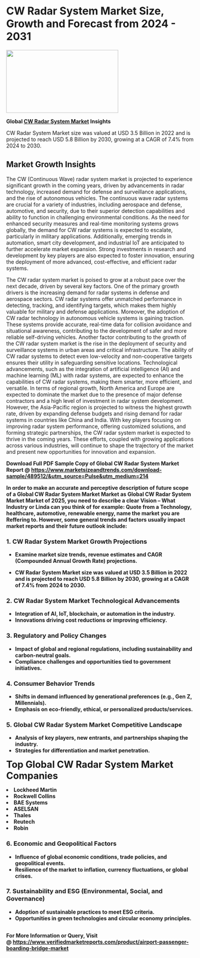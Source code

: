 <H1>CW Radar System Market Size, Growth and Forecast from 2024 - 2031</H1><img class="aligncenter size-medium wp-image-584254" src="https://thirdeyenews.in/wp-content/uploads/2024/09/Global-Market-Research-300x168.jpeg" alt="" width="300" height="168" /><p><strong>Global&nbsp;<a href="https://www.marketsizeandtrends.com/download-sample/489512/&amp;utm_source=Pulse&amp;utm_medium=214">CW Radar System Market</a> Insights</strong></p><p>CW Radar System Market size was valued at USD 3.5 Billion in 2022 and is projected to reach USD 5.8 Billion by 2030, growing at a CAGR of 7.4% from 2024 to 2030.</p><p><h2>Market Growth Insights</h2> <p>The CW (Continuous Wave) radar system market is projected to experience significant growth in the coming years, driven by advancements in radar technology, increased demand for defense and surveillance applications, and the rise of autonomous vehicles. The continuous wave radar systems are crucial for a variety of industries, including aerospace and defense, automotive, and security, due to their superior detection capabilities and ability to function in challenging environmental conditions. As the need for enhanced security measures and real-time monitoring systems grows globally, the demand for CW radar systems is expected to escalate, particularly in military applications. Additionally, emerging trends in automation, smart city development, and industrial IoT are anticipated to further accelerate market expansion. Strong investments in research and development by key players are also expected to foster innovation, ensuring the deployment of more advanced, cost-effective, and efficient radar systems.</p> <p><strong></strong></p> <p>The CW radar system market is poised to grow at a robust pace over the next decade, driven by several key factors. One of the primary growth drivers is the increasing demand for radar systems in defense and aerospace sectors. CW radar systems offer unmatched performance in detecting, tracking, and identifying targets, which makes them highly valuable for military and defense applications. Moreover, the adoption of CW radar technology in autonomous vehicle systems is gaining traction. These systems provide accurate, real-time data for collision avoidance and situational awareness, contributing to the development of safer and more reliable self-driving vehicles. Another factor contributing to the growth of the CW radar system market is the rise in the deployment of security and surveillance systems in urban areas and critical infrastructure. The ability of CW radar systems to detect even low-velocity and non-cooperative targets ensures their utility in safeguarding sensitive locations. Technological advancements, such as the integration of artificial intelligence (AI) and machine learning (ML) with radar systems, are expected to enhance the capabilities of CW radar systems, making them smarter, more efficient, and versatile. In terms of regional growth, North America and Europe are expected to dominate the market due to the presence of major defense contractors and a high level of investment in radar system development. However, the Asia-Pacific region is projected to witness the highest growth rate, driven by expanding defense budgets and rising demand for radar systems in countries like China and India. With key players focusing on improving radar system performance, offering customized solutions, and forming strategic partnerships, the CW radar system market is expected to thrive in the coming years. These efforts, coupled with growing applications across various industries, will continue to shape the trajectory of the market and present new opportunities for innovation and expansion.</p> <p><strong></p><p><span class=""><strong>Download Full PDF Sample Copy of Global CW Radar System Market Report</strong> @ <a href="https://www.marketsizeandtrends.com/download-sample/489512/&amp;utm_source=Pulse&amp;utm_medium=214" target="_blank">https://www.marketsizeandtrends.com/download-sample/489512/&amp;utm_source=Pulse&amp;utm_medium=214</a></span></p><p>In order to make an accurate and perceptive description of future scope of a Global&nbsp;CW Radar System Market Market as Global&nbsp;CW Radar System Market Market of 2025, you need to describe a clear Vision &ndash; What Industry or Linda can you think of for example: Quote from a Technology, healthcare, automotive, renewable energy, name the market you are Reffering to. However, some general trends and factors usually impact market reports and their future outlook include:</p><h3>1.&nbsp;<strong>CW Radar System Market Growth Projections</strong></h3><ul><li>Examine market size trends, revenue estimates and CAGR (Compounded Annual Growth Rate) projections.</li><li><p>CW Radar System Market size was valued at USD 3.5 Billion in 2022 and is projected to reach USD 5.8 Billion by 2030, growing at a CAGR of 7.4% from 2024 to 2030.</p></li></ul><h3>2.&nbsp;<strong>CW Radar System Market Technological Advancements</strong></h3><ul><li>Integration of AI, IoT, blockchain, or automation in the industry.</li><li>Innovations driving cost reductions or improving efficiency.</li></ul><h3>3.&nbsp;<strong>Regulatory and Policy Changes</strong></h3><ul><li>Impact of global and regional regulations, including sustainability and carbon-neutral goals.</li><li>Compliance challenges and opportunities tied to government initiatives.</li></ul><h3>4.&nbsp;<strong>Consumer Behavior Trends</strong></h3><ul><li>Shifts in demand influenced by generational preferences (e.g., Gen Z, Millennials).</li><li>Emphasis on eco-friendly, ethical, or personalized products/services.</li></ul><h3>5.&nbsp;<strong>Global CW Radar System Market Competitive Landscape</strong></h3><ul><li>Analysis of key players, new entrants, and partnerships shaping the industry.</li><li>Strategies for differentiation and market penetration.</li></ul><p data-pm-slice="1 1 []"><span style="color: inherit; font-family: inherit; font-size: 25px;">Top Global CW Radar System Market Companies</span></p><div class="" data-test-id=""><p><li>Lockheed Martin</li><li> Rockwell Collins</li><li> BAE Systems</li><li> ASELSAN</li><li> Thales</li><li> Reutech</li><li> Robin</li></p></div><h3>6.&nbsp;<strong>Economic and Geopolitical Factors</strong></h3><ul><li>Influence of global economic conditions, trade policies, and geopolitical events.</li><li>Resilience of the market to inflation, currency fluctuations, or global crises.</li></ul><h3>7.&nbsp;<strong>Sustainability and ESG (Environmental, Social, and Governance)</strong></h3><ul><li>Adoption of sustainable practices to meet ESG criteria.</li><li>Opportunities in green technologies and circular economy principles.</li></ul><h2><strong style="font-size: 14px;">For More Information or Query, Visit @&nbsp;</strong><a style="background-color: #ffffff; font-size: 14px;" href="https://www.marketsizeandtrends.com/report/cw-radar-system-market/" target="_blank">https://www.verifiedmarketreports.com/product/airport-passenger-boarding-bridge-market</a></h2>
